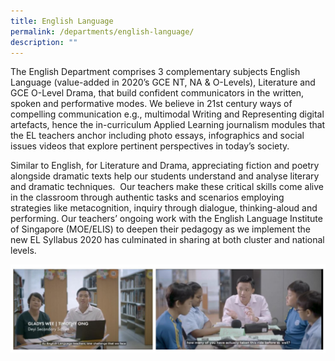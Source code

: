 ```yaml
---
title: English Language
permalink: /departments/english-language/
description: ""
---
```

The English Department comprises 3 complementary subjects English Language (value-added in 2020’s GCE NT, NA & O-Levels), Literature and GCE O-Level Drama, that build confident communicators in the written, spoken and performative modes. We believe in 21st century ways of compelling communication e.g., multimodal Writing and Representing digital artefacts, hence the in-curriculum Applied Learning journalism modules that the EL teachers anchor including photo essays, infographics and social issues videos that explore pertinent perspectives in today’s society.

Similar to English, for Literature and Drama, appreciating fiction and poetry alongside dramatic texts help our students understand and analyse literary and dramatic techniques.  Our teachers make these critical skills come alive in the classroom through authentic tasks and scenarios employing strategies like metacognition, inquiry through dialogue, thinking-aloud and performing. Our teachers’ ongoing work with the English Language Institute of Singapore (MOE/ELIS) to deepen their pedagogy as we implement the new EL Syllabus 2020 has culminated in sharing at both cluster and national levels.

![](/images/Capture.jpg)